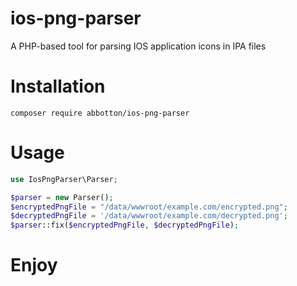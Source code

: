 # ios-png-parser
A PHP-based tool for parsing IOS application icons in IPA files
# Installation
```
composer require abbotton/ios-png-parser
```
# Usage
```php
use IosPngParser\Parser;

$parser = new Parser();
$encryptedPngFile = "/data/wwwroot/example.com/encrypted.png";
$decryptedPngFile = '/data/wwwroot/example.com/decrypted.png';
$parser::fix($encryptedPngFile, $decryptedPngFile);
```
# Enjoy